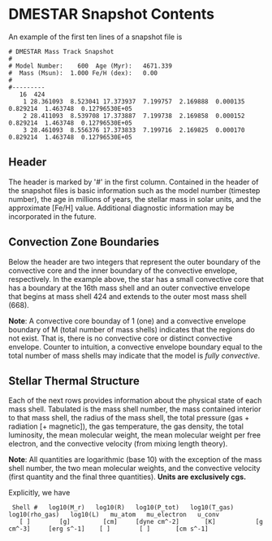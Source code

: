 # DMESTAR Snapshot Contents

An example of the first ten lines of a snapshot file is

```
# DMESTAR Mass Track Snapshot
#
# Model Number:    600  Age (Myr):   4671.339
#  Mass (Msun):  1.000 Fe/H (dex):   0.00
#
#---------
   16  424
    1 28.361093  8.523041 17.373937  7.199757  2.169888  0.000135  0.829214  1.463748  0.12796530E+05
    2 28.411093  8.539708 17.373887  7.199738  2.169858  0.000152  0.829214  1.463748  0.12796530E+05
    3 28.461093  8.556376 17.373833  7.199716  2.169825  0.000170  0.829214  1.463748  0.12796530E+05
```

## Header

The header is marked by '#' in the first column. Contained in the header of the snapshot files is basic information such as the model number (timestep number), the age in millions of years, the stellar mass in solar units, and the approximate [Fe/H] value. Additional diagnostic information may be incorporated in the future.

## Convection Zone Boundaries

Below the header are two integers that represent the outer boundary of the convective core and the inner boundary of the convective envelope, respectively. In the example above, the star has a small convective core that has a boundary at the 16th mass shell and an outer convective envelope that begins at mass shell 424 and extends to the outer most mass shell (668).

__Note__: A convective core bounday of 1 (one) and a convective envelope boundary of M (total number of mass shells) indicates that the regions do not exist. That is, there is no convective core or distinct convective envelope. Counter to intuition, a convective envelope boundary equal to the total number of mass shells may indicate that the model is _fully convective_. 

## Stellar Thermal Structure

Each of the next rows provides information about the physical state of each mass shell. Tabulated is the mass shell number, the mass contained interior to that mass shell, the radius of the mass shell, the total pressure (gas + radiation [+ magnetic]), the gas temperature, the gas density, the total luminosity, the mean molecular weight, the mean molecular weight per free electron, and the convective velocity (from mixing length theory).

__Note__: All quantities are logarithmic (base 10) with the exception of the mass shell number, the two mean molecular weights, and the convective velocity (first quantity and the final three quantities). __Units are exclusively cgs.__

Explicitly, we have

```
 Shell #   log10(M_r)   log10(R)   log10(P_tot)   log10(T_gas)    log10(rho_gas)   log10(L)   mu_atom   mu_electron   u_conv
   [ ]        [g]         [cm]     [dyne cm^-2]       [K]           [g cm^-3]     [erg s^-1]    [ ]        [ ]       [cm s^-1]
```
